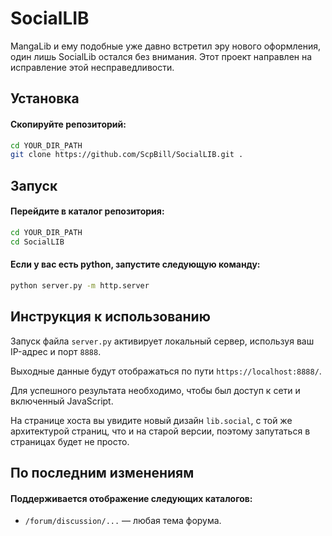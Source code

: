 # SocialLIB

MangaLib и ему подобные уже давно встретил эру нового оформления, один лишь SocialLib остался без внимания. Этот проект направлен на исправление этой несправедливости.

## Установка

#### Скопируйте репозиторий:
```bash
cd YOUR_DIR_PATH
git clone https://github.com/ScpBill/SocialLIB.git .
```

## Запуск

#### Перейдите в каталог репозитория:
```bash
cd YOUR_DIR_PATH
cd SocialLIB
```

#### Если у вас есть python, запустите следующую команду:
```bash
python server.py -m http.server
```

## Инструкция к использованию

Запуск файла `server.py` активирует локальный сервер, используя ваш IP-адрес и порт `8888`.

Выходные данные будут отображаться по пути `https://localhost:8888/`.

Для успешного результата необходимо, чтобы был доступ к сети и включенный JavaScript.

На странице хоста вы увидите новый дизайн `lib.social`, с той же архитектурой страниц, что и на старой версии, поэтому запутаться в страницах будет не просто.

## По последним изменениям

#### Поддерживается отображение следующих каталогов:

- `/forum/discussion/...` — любая тема форума.
